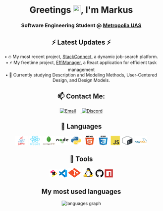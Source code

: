 <div align="center" style="display: inline_block"><br>
  <h1>Greetings <img src="https://media.giphy.com/media/hvRJCLFzcasrR4ia7z/giphy.gif" width="25px" height="25px">, I'm Markus</h1>
  <h3>Software Engineering Student @ <a href="https://www.metropolia.fi/en">Metropolia UAS</a></h3>


<h2>⚡️ Latest Updates ⚡️</h2>
<p style="text-align: center;">
  • 🔥 My most recent project, <a href="https://stackconnect.onrender.com/">StackConnect</a>, a dynamic job-search platform. <br>
  • ⚡ My freetime project, <a href="https://github.com/MakeLord95/EffiManager">EffiManager</a>, a React application for efficient task management <br>
  • 🌱 Currently studying Description and Modeling Methods, User-Centered Design, and Design Models. 
</p>


<div align="center">
  <h2>📫 Contact Me:</h2>
  <a href="mailto:juhani.markus@gmail.com">
    <img src="https://user-images.githubusercontent.com/1412131/58957746-8d342500-87a1-11e9-9c34-4c757712bd27.png" alt="Email" height="40px" width="40px" style="margin-right: 15px;">
  </a>
  <a href="https://discordapp.com/users/221537249995522048">
    <img src="https://assets-global.website-files.com/6257adef93867e50d84d30e2/636e0a6a49cf127bf92de1e2_icon_clyde_blurple_RGB.png" alt="Discord" height="35px" width="auto">
  </a>
</div>

<h2 align="center">🐋 Languages</h2> 
<div align="center">
  <img alt="Java" src="https://github.com/devicons/devicon/blob/master/icons/java/java-original-wordmark.svg" height="30px" width="40px">
  <img alt="React" src="https://raw.githubusercontent.com/devicons/devicon/master/icons/react/react-original-wordmark.svg" height="30px" width="40px">
  <img alt="MongoDB" src="https://raw.githubusercontent.com/devicons/devicon/master/icons/mongodb/mongodb-original-wordmark.svg" height="30px" width="40px">
  <img alt="Node.js" src="https://raw.githubusercontent.com/devicons/devicon/master/icons/nodejs/nodejs-original-wordmark.svg" height="30px" width="40px">
  <img alt="Python" src="https://raw.githubusercontent.com/devicons/devicon/master/icons/python/python-original.svg" height="30px" width="40px">
  <img alt="HTML5" src="https://raw.githubusercontent.com/devicons/devicon/master/icons/html5/html5-original-wordmark.svg" height="30px" width="40px">
  <img alt="CSS3" src="https://raw.githubusercontent.com/devicons/devicon/master/icons/css3/css3-original-wordmark.svg" height="30px" width="40px">
  <img alt="JavaScript" src="https://raw.githubusercontent.com/devicons/devicon/master/icons/javascript/javascript-original.svg" height="30px" width="30px">
  <img alt="Bash" src="https://raw.githubusercontent.com/devicons/devicon/master/icons/bash/bash-original.svg" height="30px" width="40px">
  <img alt="MySQL" src="https://raw.githubusercontent.com/devicons/devicon/master/icons/mysql/mysql-original-wordmark.svg" height="30px" width="40px">
</div>

<h2 align="center">🔧 Tools</h2> 
<div align="center">
  <img alt="JetBrains" src="https://github.com/devicons/devicon/blob/master/icons/jetbrains/jetbrains-original.svg" width="26px">
  <img alt="Visual Studio Code" src="https://raw.githubusercontent.com/github/explore/80688e429a7d4ef2fca1e82350fe8e3517d3494d/topics/visual-studio-code/visual-studio-code.png" width="26px">
  <img alt="Git" src="https://raw.githubusercontent.com/devicons/devicon/master/icons/git/git-original.svg" height="30px" width="40px">
  <img alt="Linux" src="https://raw.githubusercontent.com/devicons/devicon/master/icons/linux/linux-original.svg" height="30px" width="40px">
  <img alt="GitHub" src="https://raw.githubusercontent.com/github/explore/78df643247d429f6cc873026c0622819ad797942/topics/github/github.png" width="26px">
  <img alt="npm" src="https://raw.githubusercontent.com/github/explore/80688e429a7d4ef2fca1e82350fe8e3517d3494d/topics/npm/npm.png" width="26px">
</div>

<h2 align="center"> My most used languages </h2>
<div align="center">
  <img src="https://github-readme-stats.vercel.app/api/top-langs?username=makelord95&locale=en&hide_title=true&layout=compact&card_width=320&langs_count=5&theme=dracula&hide_border=true" height="150" alt="languages graph" />
</div>

</div>
